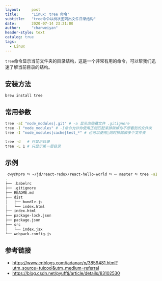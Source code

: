 ```yaml
---
layout:     post
title:      "Linux: tree 命令"
subtitle:   "tree命令以树状图列出文件目录结构"
date:       2020-07-14 23:21:00
author:     "chanweiyan"
header-style: text
catalog: true
tags:
  - Linux
---
```


`tree`命令显示当前文件夹的目录结构，这是一个非常有用的命令，可以帮我们迅速了解当前目录的结构。

## 安装方法

`brew install tree`

## 常用参数

```bash
tree -aI "node_modules|.git" # -a 显示出隐藏文件 .gitignore
tree -I "node_modules" # -I命令允许你使用正则匹配来排除掉你不想看到的文件夹
tree -I "node_modules|cache|test_*" # 也可以使用|同时排除掉多个文件夹

tree -d   # 只显示目录
tree -L 1 # 只显示第一层目录
```

## 示例

```bash
 cwy@Mpro ⮀ ~/jd/react-redux/react-hello-world ⮀ ⭠ master ⮀ tree -aI "node_modules|.git"
.
├── .babelrc
├── .gitignore
├── README.md
├── dist
│   ├── bundle.js
│   └── index.html
├── index.html
├── package-lock.json
├── package.json
├── src
│   └── index.jsx
└── webpack.config.js

```

## 参考链接

* https://www.cnblogs.com/iadanac/p/3859481.html?utm_source=tuicool&utm_medium=referral
* https://blog.csdn.net/pyufftj/article/details/83102530
